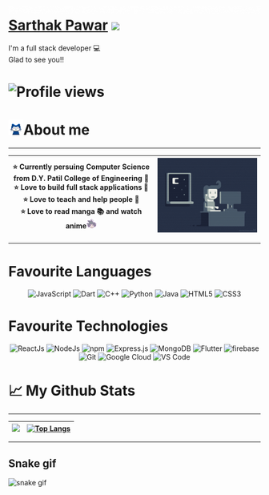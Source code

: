 
# ![](https://github.com/Akash-Salvi/Akash-Salvi/blob/master/Hello(1).gif)[Sarthak Pawar](https://github.com/Grumppie) <img src="https://raw.githubusercontent.com/MartinHeinz/MartinHeinz/master/wave.gif" width="30px">
I'm a full stack developer 💻\
Glad to see you!!

# ![Profile views](https://gpvc.arturio.dev/Grumppie)

# <img src="./Images/mona-whisper.gif" height="30" />About me
---
|<div>⭐ Currently persuing Computer Science from D.Y. Patil College of Engineering 🏫<br />⭐ Love to build full stack applications 📱<br />⭐ Love to teach and help people 🤝<br />⭐ Love to read manga 📚 and watch anime<img src="./Images/goku.png" height="20" /></div>|<div><img src="Images/coding gif.gif" /></div>
|--|--|
---

# Favourite Languages
<p align="center">
 <img alt="JavaScript" src="https://img.shields.io/badge/javascript-%23323330.svg?&style=for-the-badge&logo=javascript&logoColor=%23F7DF1E" />
 <img alt="Dart" src="https://img.shields.io/badge/dart-%2314354C.svg?style=for-the-badge&logo=dart&logoColor=white" />
<img alt="C++" src="https://img.shields.io/badge/c++-%23ED8B00.svg?&style=for-the-badge&logo=C++&logoColor=red" />
<img alt="Python" src="https://img.shields.io/badge/python-%2313554C.svg?style=for-the-badge&logo=python&logoColor=white"/>
<img alt="Java" src="https://img.shields.io/badge/java-%2313854F.svg?style=for-the-badge&logo=java&logoColor=white"/>
 <img alt="HTML5" src="https://img.shields.io/badge/html5-%23E34F26.svg?&style=for-the-badge&logo=html5&logoColor=white" />
 <img alt="CSS3" src="https://img.shields.io/badge/css3-%231572B6.svg?&style=for-the-badge&logo=css3&logoColor=white" />
 </p>

 # Favourite Technologies
 <p align="center"> 
 <img alt="ReactJs" src="https://img.shields.io/badge/React-20232A?style=for-the-badge&logo=react&logoColor=61DAFB" />
 <img alt="NodeJs" src="https://img.shields.io/badge/Node.js-339933?style=for-the-badge&logo=nodedotjs&logoColor=white" />
 <img alt="npm" src="https://img.shields.io/badge/npm-CB3837?style=for-the-badge&logo=npm&logoColor=white" />
 <img alt="Express.js" src="https://img.shields.io/badge/Express.js-000000?style=for-the-badge&logo=express&logoColor=white" />
 <img alt="MongoDB" src="https://img.shields.io/badge/MongoDB-lightgreen?style=for-the-badge&logo=mongodb&logoColor=4EA94B" />
 <img alt="Flutter" src="https://img.shields.io/badge/flutter-10232B?style=for-the-badge&logo=flutter&logoColor=61DAFB" />
 <img alt="firebase" src="https://img.shields.io/badge/firebase-ffca28?style=for-the-badge&logo=firebase&logoColor=black" />
 <img alt="Git" src="https://img.shields.io/badge/Git-F05032?style=for-the-badge&logo=git&logoColor=white" />
 <img alt="Google Cloud" src="https://img.shields.io/badge/Google_Cloud-4285F4?style=for-the-badge&logo=google-cloud&logoColor=white" />
 <img alt="VS Code" src="https://img.shields.io/badge/Visual_Studio_Code-0078D4?style=for-the-badge&logo=visual%20studio%20code&logoColor=white" />
 </p>

# 📈 My Github Stats
---
|<img height="180em" src="https://github-readme-stats.vercel.app/api?username=Grumppie&show_icons=true&hide_border=true&&count_private=true&include_all_commits=true" >|[![Top Langs](https://github-readme-stats.vercel.app/api/top-langs/?username=Grumppie&layout=compact&theme=midnight-purple)](https://github.com/Grumppie)
|--|--|
---

<!--START_SECTION:waka-->
<!--END_SECTION:waka-->

## Snake gif 
![snake gif](https://github.com/Grumppie/Grumppie/blob/output/github-contribution-grid-snake.svg)